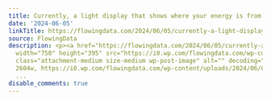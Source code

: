 ```yaml
---
title: Currently, a light display that shows where your energy is from
date: '2024-06-05'
linkTitle: https://flowingdata.com/2024/06/05/currently-a-light-display-that-shows-where-your-energy-is-from/
source: FlowingData
description: <p><a href="https://flowingdata.com/2024/06/05/currently-a-light-display-that-shows-where-your-energy-is-from/"><img
  width="750" height="395" src="https://i0.wp.com/flowingdata.com/wp-content/uploads/2024/06/Currently-light-energy.png?fit=750%2C395&amp;quality=80&amp;ssl=1"
  class="attachment-medium size-medium wp-post-image" alt="" decoding="async" srcset="https://i0.wp.com/flowingdata.com/wp-content/uploads/2024/06/Currently-light-energy.png?w=2604&amp;quality=80&amp;ssl=1
  2604w, https://i0.wp.com/flowingdata.com/wp-content/uploads/2024/06/Currently-light-energy.png?resize=750%2C395&amp;quali
  ...
disable_comments: true
---
```

<p><a href="https://flowingdata.com/2024/06/05/currently-a-light-display-that-shows-where-your-energy-is-from/"><img width="750" height="395" src="https://i0.wp.com/flowingdata.com/wp-content/uploads/2024/06/Currently-light-energy.png?fit=750%2C395&amp;quality=80&amp;ssl=1" class="attachment-medium size-medium wp-post-image" alt="" decoding="async" srcset="https://i0.wp.com/flowingdata.com/wp-content/uploads/2024/06/Currently-light-energy.png?w=2604&amp;quality=80&amp;ssl=1 2604w, https://i0.wp.com/flowingdata.com/wp-content/uploads/2024/06/Currently-light-energy.png?resize=750%2C395&amp;quali ...